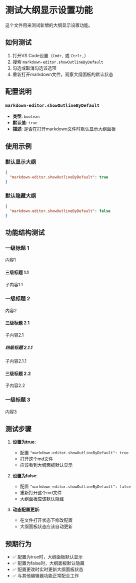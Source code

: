 # 测试大纲显示设置功能

这个文件用来测试新增的大纲显示设置功能。

## 如何测试

1. 打开VS Code设置（`Cmd+,` 或 `Ctrl+,`）
2. 搜索 `markdown-editor.showOutlineByDefault`
3. 勾选或取消勾选该选项
4. 重新打开markdown文件，观察大纲面板的默认状态

## 配置说明

### `markdown-editor.showOutlineByDefault`
- **类型**: `boolean`
- **默认值**: `true`
- **描述**: 是否在打开markdown文件时默认显示大纲面板

## 使用示例

### 默认显示大纲
```json
{
  "markdown-editor.showOutlineByDefault": true
}
```

### 默认隐藏大纲
```json
{
  "markdown-editor.showOutlineByDefault": false
}
```

## 功能结构测试

### 一级标题 1
内容1

#### 三级标题 1.1
子内容1.1

### 一级标题 2
内容2

#### 三级标题 2.1
子内容2.1

##### 四级标题 2.1.1
子内容2.1.1

#### 三级标题 2.2
子内容2.2

### 一级标题 3
内容3

## 测试步骤

1. **设置为true**: 
   - 配置 `"markdown-editor.showOutlineByDefault": true`
   - 打开这个md文件
   - 应该看到大纲面板默认显示

2. **设置为false**:
   - 配置 `"markdown-editor.showOutlineByDefault": false`
   - 重新打开这个md文件
   - 大纲面板应该默认隐藏

3. **动态配置更新**:
   - 在文件打开状态下修改配置
   - 大纲面板状态应该自动更新

## 预期行为

- ✅ 配置为true时，大纲面板默认显示
- ✅ 配置为false时，大纲面板默认隐藏
- ✅ 配置更改时实时更新大纲面板状态
- ✅ 与其他编辑器功能正常配合工作
